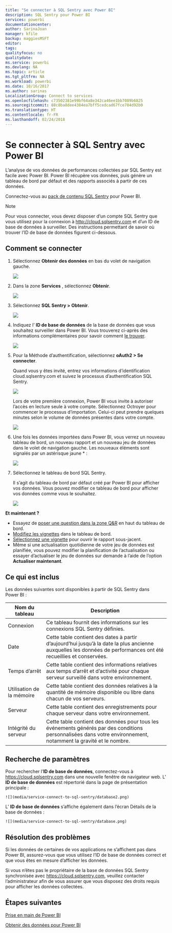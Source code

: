 ```yaml
---
title: "Se connecter à SQL Sentry avec Power BI"
description: SQL Sentry pour Power BI
services: powerbi
documentationcenter: 
author: SarinaJoan
manager: kfile
backup: maggiesMSFT
editor: 
tags: 
qualityfocus: no
qualitydate: 
ms.service: powerbi
ms.devlang: NA
ms.topic: article
ms.tgt_pltfrm: NA
ms.workload: powerbi
ms.date: 10/16/2017
ms.author: sarinas
LocalizationGroup: Connect to services
ms.openlocfilehash: c73502381e99bf64a8e342ca46ee1bb7089b6825
ms.sourcegitcommit: 88c8ba8dee4384ea7bff5cedcad67fce784d92b0
ms.translationtype: HT
ms.contentlocale: fr-FR
ms.lasthandoff: 02/24/2018
---
```

# <a name="connect-to-sql-sentry-with-power-bi"></a>Se connecter à SQL Sentry avec Power BI
L’analyse de vos données de performances collectées par SQL Sentry est facile avec Power BI. Power BI récupère vos données, puis génère un tableau de bord par défaut et des rapports associés à partir de ces données.

Connectez-vous au [pack de contenu SQL Sentry](https://app.powerbi.com/groups/me/getdata/services/sql-sentry) pour Power BI.

>[!NOTE]
>Pour vous connecter, vous devez disposer d’un compte SQL Sentry que vous utilisez pour la connexion à http://cloud.sqlsentry.com et d’un ID de base de données à surveiller.  Des instructions permettant de savoir où trouver l’ID de base de données figurent ci-dessous.

## <a name="how-to-connect"></a>Comment se connecter
1. Sélectionnez **Obtenir des données** en bas du volet de navigation gauche.
   
   ![](media/service-connect-to-sql-sentry/pbi_getdata.png)
2. Dans la zone **Services** , sélectionnez **Obtenir**.
   
   ![](media/service-connect-to-sql-sentry/pbi_getservices.png) 
3. Sélectionnez **SQL Sentry  \> Obtenir**.
   
   ![](media/service-connect-to-sql-sentry/sqlsentry.png)
4. Indiquez l’ **ID de base de données** de la base de données que vous souhaitez surveiller dans Power BI. Vous trouverez ci-après des informations complémentaires pour savoir comment [le trouver](#FindingParams).
   
   ![](media/service-connect-to-sql-sentry/img2400.png)
5. Pour la Méthode d’authentification, sélectionnez **oAuth2 \> Se connecter**.
   
   Quand vous y êtes invité, entrez vos informations d’identification cloud.sqlsentry.com et suivez le processus d’authentification SQL Sentry.
   
   ![](media/service-connect-to-sql-sentry/img6400.png)
   
   Lors de votre première connexion, Power BI vous invite à autoriser l’accès en lecture seule à votre compte. Sélectionnez Octroyer pour commencer le processus d’importation.  Celui-ci peut prendre quelques minutes selon le volume de données présentes dans votre compte.
   
   ![](media/service-connect-to-sql-sentry/img7400.png)
6. Une fois les données importées dans Power BI, vous verrez un nouveau tableau de bord, un nouveau rapport et un nouveau jeu de données dans le volet de navigation gauche. Les nouveaux éléments sont signalés par un astérisque jaune \* :
   
   ![](media/service-connect-to-sql-sentry/img8200.png)
7. Sélectionnez le tableau de bord SQL Sentry.
   
   Il s’agit du tableau de bord par défaut créé par Power BI pour afficher vos données. Vous pouvez modifier ce tableau de bord pour afficher vos données comme vous le souhaitez.
   
   ![](media/service-connect-to-sql-sentry/img9dashboard800.png)

**Et maintenant ?**

* Essayez de [poser une question dans la zone Q&R](power-bi-q-and-a.md) en haut du tableau de bord.
* [Modifiez les vignettes](service-dashboard-edit-tile.md) dans le tableau de bord.
* [Sélectionnez une vignette](service-dashboard-tiles.md) pour ouvrir le rapport sous-jacent.
* Même si une actualisation quotidienne de votre jeu de données est planifiée, vous pouvez modifier la planification de l’actualisation ou essayer d’actualiser le jeu de données sur demande à l’aide de l’option **Actualiser maintenant**.

## <a name="whats-included"></a>Ce qui est inclus
Les données suivantes sont disponibles à partir de SQL Sentry dans Power BI :

| Nom du tableau | Description |
| --- | --- |
| Connexion |Ce tableau fournit des informations sur les connexions SQL Sentry définies. |
| Date<br /> |Cette table contient des dates à partir d’aujourd’hui jusqu’à la date la plus ancienne auxquelles les données de performances ont été recueillies et conservées. |
| Temps d’arrêt<br /> |Cette table contient des informations relatives aux temps d’arrêt et d’activité pour chaque serveur surveillé dans votre environnement. |
| Utilisation de la mémoire<br /> |Cette table contient des données relatives à la quantité de mémoire disponible ou libre dans chacun de vos serveurs.<br /> |
| Serveur<br /> |Cette table contient des enregistrements pour chaque serveur dans votre environnement. |
| Intégrité du serveur<br /> |Cette table contient des données pour tous les événements générés par des conditions personnalisées dans votre environnement, notamment la gravité et le nombre. |

<a name="FindingParams"></a>

## <a name="finding-parameters"></a>Recherche de paramètres
Pour rechercher l’**ID de base de données**, connectez-vous à <https://cloud.sqlsentry.com> dans une nouvelle fenêtre de navigateur web.  L’ **ID de base de données** est répertorié dans la page de présentation principale :

    ![](media/service-connect-to-sql-sentry/database2.png)

L’ **ID de base de données** s’affiche également dans l’écran Détails de la base de données :

    ![](media/service-connect-to-sql-sentry/database.png)


## <a name="troubleshooting"></a>Résolution des problèmes
Si les données de certaines de vos applications ne s’affichent pas dans Power BI, assurez-vous que vous utilisez l’ID de base de données correct et que vous êtes en mesure d’afficher les données. 

Si vous n’êtes pas le propriétaire de la base de données SQL Sentry synchronisée avec <https://cloud.sqlsentry.com>, veuillez contacter l’administrateur afin de vous assurer que vous disposez des droits requis pour afficher les données collectées.

## <a name="next-steps"></a>Étapes suivantes
[Prise en main de Power BI](service-get-started.md)

[Obtenir des données pour Power BI](service-get-data.md)

